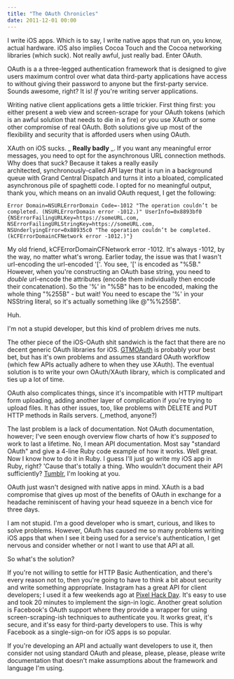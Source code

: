 ```yaml
---
title: "The OAuth Chronicles"
date: 2011-12-01 00:00
---
```


I write iOS apps. Which is to say, I write native apps that run on, you know, actual hardware. iOS also implies Cocoa Touch and the Cocoa networking libraries (which suck). Not really awful, just really bad. Enter OAuth.<!--more-->

OAuth is a a three-legged authentication framework that is designed to give users maximum control over what data third-party applications have access to without giving their password to anyone but the first-party service. Sounds awesome, right? It is! _If_ you're writing server applications.

Writing native client applications gets a little trickier. First thing first: you either present a web view and screen-scrape for your OAuth tokens (which is an awful solution that needs to die in a fire) or you use XAuth or some other compromise of real OAuth. Both solutions give up most of the flexibility and security that is afforded users when using OAuth.

XAuth on iOS sucks. _ **Really badly** _. If you want any meaningful error messages, you need to opt for the asynchronous URL connection methods. Why does that suck? Because it takes a really easily architected,&nbsp;synchronously-called API layer that is run in a background queue with Grand Central Dispatch and turns it into a bloated, complicated asynchronous pile of&nbsp;spaghetti&nbsp;code. I opted for no meaningful output, thank you, which means on an invalid OAuth request, I get the following:

`Error Domain=NSURLErrorDomain Code=-1012 "The operation couldn’t be completed. (NSURLErrorDomain error -1012.)" UserInfo=0x8893bf0 {NSErrorFailingURLKey=https://someURL.com, NSErrorFailingURLStringKey=https://someURL.com, NSUnderlyingError=0x88935c0 "The operation couldn’t be completed. (kCFErrorDomainCFNetwork error -1012.)"}`

My old friend,&nbsp;kCFErrorDomainCFNetwork error -1012. It's always -1012, by the way, no matter what's wrong. Earlier today, the issue was that I wasn't url-encoding the url-encoded '['. You see, '[' is encoded as "%5B." However, when you're constructing an OAuth base string, you need to _double_&nbsp;url-encode the attributes (encode them individually then encode their concatenation). So the '%' in "%5B" has to be encoded, making the whole thing "%255B" - but wait! You need to escape the '%' in your NSString literal, so it's actually something like @"%%255B".

Huh.

I'm not a stupid developer, but this kind of problem drives me nuts.

The other piece of the iOS-OAuth shit sandwich is the fact that there are no decent generic OAuth libraries for iOS. [GTMOAuth](http://code.google.com/p/gtm-oauth/)&nbsp;is probably your best bet, but has it's own problems and assumes standard OAuth workflow (which few APIs actually adhere to when they use XAuth). The eventual solution is to write your own OAuth/XAuth library, which is complicated and ties up a lot of time.

OAuth also complicates things, since it's incompatible with HTTP multipart form uploading, adding another layer of complication if you're trying to upload files. It has other issues, too, like problems with DELETE and PUT HTTP methods in Rails servers. (\_method, anyone?)

The last problem is a lack of documentation. Not OAuth documentation, however; I've seen enough overview flow charts of how it's _supposed_&nbsp;to work to last a lifetime. No, I mean API documentation. Most say "standard OAuth" and give a 4-line Ruby code example of how it works.&nbsp;Well great. Now I know how to do it in Ruby. I guess I'll just go write my iOS app in Ruby, right? 'Cause that's totally a thing. Who wouldn't document their API sufficiently? [Tumblr](http://www.tumblr.com/docs/en/api/v2), I'm looking at you.

OAuth just wasn't designed with native apps in mind. XAuth is a bad compromise that gives up most of the benefits of OAuth in exchange for a headache reminiscent of having your head squeeze in a bench vice for three days.

I am not stupid. I'm a good developer who is smart, curious, and likes to solve problems. However, OAuth has caused me so many problems writing iOS apps that when I see it being used for a service's authentication, I get nervous and consider whether or not I want to use that API at all.

So what's the solution?

If you're not willing to settle for HTTP Basic Authentication, and there's every reason not to, then you're going to have to think a bit about security and write something appropriate. Instagram has a great API for client developers; I used it a few weekends ago at [Pixel Hack Day](http://pixelhackday.com/). It's easy to use and took 20 minutes to implement the sign-in logic. Another great solution is Facebook's OAuth support where they provide a wrapper for using screen-scraping-ish techniques to authenticate you. It works great, it's secure, and it'ss easy for third-party developers to use. This is why Facebook as a single-sign-on for iOS apps is so popular.

If you're developing an API and actually want developers to use it, then consider not using standard OAuth and please, please, please, please write documentation that doesn't make assumptions about the framework and language I'm using.

<!-- more -->
